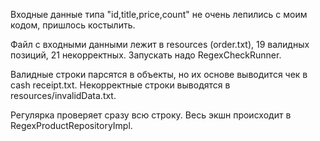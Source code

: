 Входные данные типа "id,title,price,count" не очень лепились с моим кодом, пришлось костылить.

Файл с входными данными лежит в resources (order.txt), 19 валидных позиций, 21 некорректных. Запускать надо RegexCheckRunner.

Валидные строки парсятся в объекты, но их основе выводится чек в cash receipt.txt. Некорректные строки выводятся в 
resources/invalidData.txt. 

Регулярка проверяет сразу всю строку. Весь экшн происходит в RegexProductRepositoryImpl.